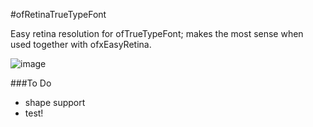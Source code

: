 #ofRetinaTrueTypeFont


Easy retina resolution for ofTrueTypeFont; makes the most sense when used together with ofxEasyRetina.

![image](http://farm9.staticflickr.com/8191/8436454940_c99d201f50_c.jpg)

###To Do

- shape support
- test!


